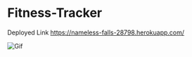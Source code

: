 # Fitness-Tracker

Deployed Link
https://nameless-falls-28798.herokuapp.com/

![Gif](Assets/fitnesstracker.gif)
